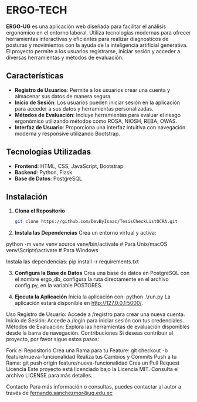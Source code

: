 # ERGO-TECH

**ERGO-UG** es una aplicación web diseñada para facilitar el análisis ergonómico en el entorno laboral. Utiliza tecnologías modernas para ofrecer herramientas interactivas y eficientes para realizar diagnosticos de posturas y movimientos con la ayuda de la inteligencia artificial generativa. El proyecto permite a los usuarios registrarse, iniciar sesión y acceder a diversas herramientas y métodos de evaluación.

## Características

- **Registro de Usuarios**: Permite a los usuarios crear una cuenta y almacenar sus datos de manera segura.
- **Inicio de Sesión**: Los usuarios pueden iniciar sesión en la aplicación para acceder a sus datos y herramientas personalizadas.
- **Métodos de Evaluación**: Incluye herramientas para evaluar el riesgo ergonómico utilizando métodos como ROSA, NIOSH, REBA, OWAS.
- **Interfaz de Usuario**: Proporciona una interfaz intuitiva con navegación moderna y responsive utilizando Bootstrap.

## Tecnologías Utilizadas

- **Frontend**: HTML, CSS, JavaScript, Bootstrap
- **Backend**: Python, Flask
- **Base de Datos**: PostgreSQL

## Instalación

1. **Clona el Repositorio**

   ```bash
   git clone https://github.com/DevByIsaac/TesisCheckListOCRA.git

2. **Instala las Dependencias**
Crea un entorno virtual y activa:

python -m venv venv
source venv/bin/activate  # Para Unix/macOS
venv\Scripts\activate     # Para Windows

Instala las dependencias:
pip install -r requirements.txt

3. **Configura la Base de Datos**
Crea una base de datos en PostgreSQL con el nombre ergo_db, configura la ruta directamente en el archivo config.py, en la variable POSTGRES.

4. **Ejecuta la Aplicación**
Inicia la aplicación con:
python .\run.py
La aplicación estará disponible en http://127.0.0.1:5000/.

Uso
Registro de Usuario: Accede a /registro para crear una nueva cuenta.
Inicio de Sesión: Accede a /login para iniciar sesión con tus credenciales.
Métodos de Evaluación: Explora las herramientas de evaluación disponibles desde la barra de navegación.
Contribuciones
Si deseas contribuir al proyecto, por favor sigue estos pasos:

Fork el Repositorio
Crea una Rama para tu Feature: git checkout -b feature/nueva-funcionalidad
Realiza tus Cambios y Commits
Push a tu Rama: git push origin feature/nueva-funcionalidad
Crea un Pull Request
Licencia
Este proyecto está licenciado bajo la Licencia MIT. Consulta el archivo LICENSE para más detalles.

Contacto
Para más información o consultas, puedes contactar al autor a través de fernando.sanchezmor@ug.edu.ec
